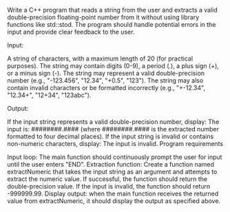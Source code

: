 Write a C++ program that reads a string from the user and extracts a valid double-precision floating-point number from it without using library functions like std::stod. The program should handle potential errors in the input and provide clear feedback to the user.

Input:

A string of characters, with a maximum length of 20 (for practical purposes).
The string may contain digits (0-9), a period (.), a plus sign (+), or a minus sign (-).
The string may represent a valid double-precision number (e.g., "-123.456", "12.34", "+0.5", "123").
The string may also contain invalid characters or be formatted incorrectly (e.g., "+-12.34", "12.34+", "12+34", "123abc").

Output:

If the input string represents a valid double-precision number, display: The input is: ########.#### (where ########.#### is the extracted number formatted to four decimal places).
If the input string is invalid or contains non-numeric characters, display: The input is invalid.
Program requirements

Input loop: The main function should continuously prompt the user for input until the user enters "END".
Extraction function: Create a function named extractNumeric that takes the input string as an argument and attempts to extract the numeric value.
If successful, the function should return the double-precision value.
If the input is invalid, the function should return -999999.99.
Display output: when the main function receives the returned value from extractNumeric, it should display the output as specified above.
